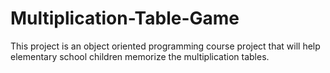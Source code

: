 # Multiplication-Table-Game
This project is an object oriented programming course project that will help elementary school children memorize the multiplication tables.
